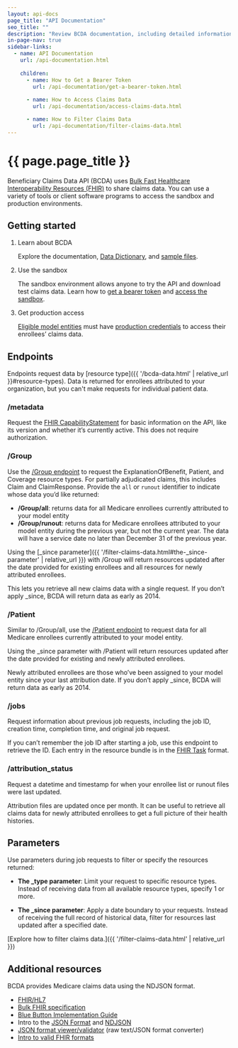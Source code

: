 ```yaml
---
layout: api-docs
page_title: "API Documentation"
seo_title: ""
description: "Review BCDA documentation, including detailed information on endpoints, FHIR resources, and instructions on how to access claims data."
in-page-nav: true
sidebar-links: 
  - name: API Documentation
    url: /api-documentation.html
    
    children:
      - name: How to Get a Bearer Token
        url: /api-documentation/get-a-bearer-token.html
        
      - name: How to Access Claims Data
        url: /api-documentation/access-claims-data.html

      - name: How to Filter Claims Data
        url: /api-documentation/filter-claims-data.html
---
```


# {{ page.page_title }}

Beneficiary Claims Data API (BCDA) uses <a href="https://hl7.org/fhir/uv/bulkdata/" target="_blank" rel="noopener noreferrer">Bulk Fast Healthcare Interoperability Resources (FHIR)</a> to share claims data. You can use a variety of tools or client software programs to access the sandbox and production environments.

## Getting started

<ol class="usa-process-list margin-top-1 docs-process-list">
  <li class="usa-process-list__item">
    <p class="usa-process-list__heading">Learn about BCDA</p>
    <p>
      Explore the documentation, <a href="{{ '/bcda-data.html#data-dictionary' | relative_url }}">Data Dictionary</a>, and <a href="{{ '/bcda-data.html#sample-files' | relative_url }}">sample files</a>.
    </p>
  </li>
  <li class="usa-process-list__item">
    <p class="usa-process-list__heading">Use the sandbox</p>
    <p>
      The sandbox environment allows anyone to try the API and download test claims data. Learn how to <a href="{{ '/get-a-bearer-token.html' | relative_url }}">get a bearer token</a> and <a href="{{ '/access-claims-data.html' | relative_url }}">access the sandbox</a>.  
    </p>
  </li>
  <li class="usa-process-list__item docs-final-item">
    <p class="usa-process-list__heading">Get production access</p>
    <p>
      <a href="{{ '/index.html#eligible-model-entities' | relative_url }}">Eligible model entities</a> must have <a href="{{ '/production-access.html' | relative_url }}">production credentials</a> to access their enrollees’ claims data. 
    </p>
  </li>
</ol>

## Endpoints

Endpoints request data by [resource type]({{ '/bcda-data.html' | relative_url }}#resource-types). Data is returned for enrollees attributed to your organization, but you can't make requests for individual patient data. 

### /metadata

Request the [FHIR CapabilityStatement](https://hl7.org/fhir/R4/capabilitystatement.html) for basic information on the API, like its version and whether it’s currently active. This does not require authorization. 

### /Group
Use the [/Group endpoint](https://build.fhir.org/ig/HL7/bulk-data/export.html#endpoint---group-of-patients) to request the ExplanationOfBenefit, Patient, and Coverage resource types. For partially adjudicated claims, this includes Claim and ClaimResponse. Provide the `all` or `runout` identifier to indicate whose data you’d like returned: 

- **/Group/all**: returns data for all Medicare enrollees currently attributed to your model entity
- **/Group/runout**: returns data for Medicare enrollees attributed to your model entity during the previous year, but not the current year. The data will have a service date no later than December 31 of the previous year.

Using the [_since parameter]({{ '/filter-claims-data.html#the-_since-parameter' | relative_url }}) with /Group will return resources updated after the date provided for existing enrollees and all resources for newly attributed enrollees. 

This lets you retrieve all new claims data with a single request. If you don’t apply _since, BCDA will return data as early as 2014.

### /Patient

Similar to /Group/all, use the <a href="https://build.fhir.org/ig/HL7/bulk-data/export.html#endpoint---all-patients" target="_blank" rel="noopener noreferrer">/Patient endpoint</a> to request data for all Medicare enrollees currently attributed to your model entity.

Using the _since parameter with /Patient will return resources updated after the date provided for existing and newly attributed enrollees. 

Newly attributed enrollees are those who’ve been assigned to your model entity since your last attribution date. If you don’t apply _since, BCDA will return data as early as 2014.

### /jobs

Request information about previous job requests, including the job ID, creation time, completion time, and original job request. 

If you can’t remember the job ID after starting a job, use this endpoint to retrieve the ID. Each entry in the resource bundle is in the <a href="https://www.hl7.org/fhir/task.html" target="_blank" rel="noopener noreferrer">FHIR Task</a> format.

### /attribution_status

Request a datetime and timestamp for when your enrollee list or runout files were last updated. 

Attribution files are updated once per month. It can be useful to retrieve all claims data for newly attributed enrollees to get a full picture of their health histories. 

## Parameters

Use parameters during job requests to filter or specify the resources returned:

- **The _type parameter**: Limit your request to specific resource types. Instead of receiving data from all available resource types, specify 1 or more. 

- **The _since parameter**: Apply a date boundary to your requests. Instead of receiving the full record of historical data, filter for resources last updated after a specified date. 

[Explore how to filter claims data.]({{ '/filter-claims-data.html' | relative_url }})

## Additional resources

BCDA provides Medicare claims data using the NDJSON format.

- <a href="https://www.hl7.org/fhir/" target="_blank" rel="noopener noreferrer">FHIR/HL7</a>
- <a href="http://build.fhir.org/ig/HL7/VhDir/bulk-data.html" target="_blank" rel="noopener noreferrer">Bulk FHIR specification</a>
- <a href="https://bluebutton.cms.gov/assets/ig/index.html" target="_blank" rel="noopener noreferrer">Blue Button Implementation Guide</a>
- Intro to the <a href="https://www.json.org/json-en.html" target="_blank" rel="noopener noreferrer">JSON Format</a> and <a href="https://github.com/ndjson/ndjson-spec/" target="_blank" rel="noopener noreferrer">NDJSON</a>
- <a href="https://jsonlint.com/" target="_blank" rel="noopener noreferrer">JSON format viewer/validator</a> (raw text/JSON format converter)
- <a href="https://hl7.org/fhir/R4/validation.html" target="_blank" rel="noopener noreferrer">Intro to valid FHIR formats</a>